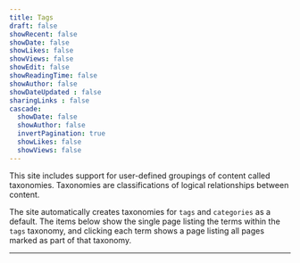 ```yaml
---
title: Tags
draft: false
showRecent: false
showDate: false
showLikes: false
showViews: false
showEdit: false
showReadingTime: false
showAuthor: false
showDateUpdated : false
sharingLinks : false
cascade:
  showDate: false
  showAuthor: false
  invertPagination: true
  showLikes: false
  showViews: false
---
```


This site includes support for user-defined groupings of content called taxonomies. Taxonomies are classifications of logical relationships between content.

The site automatically creates taxonomies for `tags` and `categories` as a default. The items below show the single page listing the terms within the `tags` taxonomy, and clicking each term shows a page listing all pages marked as part of that taxonomy.

---
